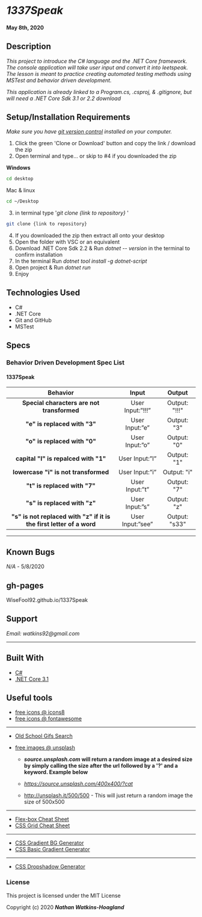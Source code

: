 # _1337Speak_

#### May 8th, 2020

## Description

_This project to introduce the C# language and the .NET Core framework. The console application will take user input and convert it into leetspeak. The lesson is meant to practice creating automated testing methods using MSTest and behavior driven development._

_This application is already linked to a Program.cs, .csproj, & .gitignore, but will need a .NET Core Sdk 3.1 or 2.2 download_

## Setup/Installation Requirements

_Make sure you have [git version control](https://git-scm.com/downloads) installed on your computer._

1. Click the green 'Clone or Download' button and copy the link / download the zip
2. Open terminal and type... or skip to #4 if you downloaded the zip

**Windows**

```sh
cd desktop
```

Mac & linux

```sh
cd ~/Desktop
```

3.  in terminal type '_git clone {link to repository}_ '

```sh
git clone {link to repository}
```
4. If you downloaded the zip then extract all onto your desktop
5. Open the folder with VSC or an equivalent
6. Download .NET Core Sdk 2.2 & Run _dotnet -- version_ in the terminal to confirm installation
7. In the terminal Run _dotnet tool install -g dotnet-script_
8. Open project & Run _dotnet run_
9. Enjoy

## Technologies Used

* C#
* .NET Core
* Git and GitHub
* MSTest

## Specs

### Behavior Driven Development Spec List
#### 1337Speak
|                          Behavior                          | Input  | Output  |
| :--------------------------------------------------------: | :----: | :-----: |
| **Special characters are not transformed** | User Input:”!!!” | Output: "!!!" |
| **"e" is replaced with "3"** | User Input:”e” | Output: "3" |
| **"o" is replaced with "0"** | User Input:”o” | Output: "0" |
| **capital "I" is repalced with "1"** | User Input:”I” | Output: "1" |
| **lowercase "i" is not transformed** | User Input:”i” | Output: "i" |
| **"t" is replaced with "7"** | User Input:”t” | Output: "7" |
| **"s" is replaced with "z"** | User Input:”s” | Output: "z" |
| **"s" is not replaced with "z" if it is the first letter of a word** | User Input:”see” | Output: "s33" |

---
## Known Bugs

_N/A_ - 5/8/2020

## gh-pages

WiseFool92.github.io/1337Speak

## Support

_Email: watkins92@gmail.com_

---
## Built With

- [C#](https://docs.microsoft.com/en-us/dotnet/csharp/)
- [.NET Core 3.1](https://dotnet.microsoft.com/download/dotnet-core/3.1)

## Useful tools

- [free icons @ icons8](https://icons8.com/)
- [free icons @ fontawesome](https://fontawesome.com/)

---

- [Old School Gifs Search](https://gifcities.org/)
- [free images @ unsplash](https://unsplash.com/)

  - **_source.unsplash.com_ will return a random image at a desired size by simply calling the size after the url followed by a '?' and a keyword. Example below**

  - _https://source.unsplash.com/400x400/?cat_
  - http://unsplash.it/500/500 - This will just return a random image the size of 500x500

---

- [Flex-box Cheat Sheet](http://yoksel.github.io/flex-cheatsheet/)
- [CSS Grid Cheat Sheet](http://grid.malven.co/)

---

- [CSS Gradient BG Generator](https://mycolor.space/gradient)
- [CSS Basic Gradient Generator](https://cssgradient.io/)

---

- [CSS Dropshadow Generator](https://cssgenerator.org/box-shadow-css-generator.html)

### License

This project is licensed under the MIT License

Copyright (c) 2020 **_Nathan Watkins-Hoagland_**
